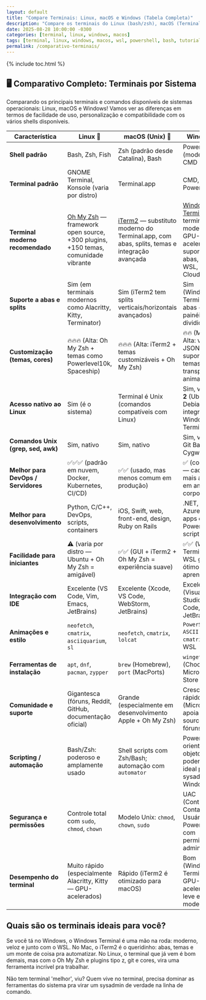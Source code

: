 ```yaml
---
layout: default
title: "Compare Terminais: Linux, macOS e Windows (Tabela Completa)"
description: "Compare os terminais do Linux (bash/zsh), macOS (Terminal/iTerm) e Windows (CMD, PowerShell, WSL). Tabela clara para sysadmins e devs multiplataforma."
date: 2025-08-28 10:00:00 -0300
categories: [terminal, linux, windows, macos]
tags: [terminal, linux, windows, macos, wsl, powershell, bash, tutorial]
permalink: /comparativo-terminais/
---
```





{% include toc.html %}


<section class="post-content">


<h2>🖥️ Comparativo Completo: Terminais por Sistema</h2>


<p>Comparando os principais terminais e comandos disponíveis de sistemas operacionais: Linux, macOS e Windows! Vamos ver as diferenças em termos de facilidade de uso, personalização e compatibilidade com os vários shells disponíveis.</p>




<table class="evergreen-table">
  <thead>
    <tr>
      <th>Característica</th>
      <th>Linux 🐧</th>
      <th>macOS (Unix) 🍏</th>
      <th>Windows 💾</th>
    </tr>
  </thead>
  <tbody>
    <tr>
      <td data-label="Característica"><strong>Shell padrão</strong></td>
      <td data-label="Linux 🐧">Bash, Zsh, Fish</td>
      <td data-label="macOS (Unix) 🍏">Zsh (padrão desde Catalina), Bash</td>
      <td data-label="Windows 💾">PowerShell (moderno), CMD (legado)</td>
    </tr>
    <tr>
      <td data-label="Característica"><strong>Terminal padrão</strong></td>
      <td data-label="Linux 🐧">GNOME Terminal, Konsole (varia por distro)</td>
      <td data-label="macOS (Unix) 🍏">Terminal.app</td>
      <td data-label="Windows 💾">CMD, PowerShell</td>
    </tr>
    <tr>
      <td data-label="Característica"><strong>Terminal moderno recomendado</strong></td>
      <td data-label="Linux 🐧"><a href="https://ohmyz.sh">Oh My Zsh</a> — framework open source, +300 plugins, +150 temas, comunidade vibrante</td>
      <td data-label="macOS (Unix) 🍏"><a href="https://iterm2.com">iTerm2</a> — substituto moderno do Terminal.app, com abas, splits, temas e integração avançada</td>
      <td data-label="Windows 💾"><a href="https://aka.ms/terminal">Windows Terminal</a> — terminal moderno, GPU-acelerado, suporte a abas, perfis, WSL, Azure Cloud Shell</td>
    </tr>
    <tr>
      <td data-label="Característica"><strong>Suporte a abas e splits</strong></td>
      <td data-label="Linux 🐧">Sim (em terminais modernos como Alacritty, Kitty, Terminator)</td>
      <td data-label="macOS (Unix) 🍏">Sim (iTerm2 tem splits verticais/horizontais avançados)</td>
      <td data-label="Windows 💾">Sim (Windows Terminal tem abas + painéis divididos)</td>
    </tr>
    <tr>
      <td data-label="Característica"><strong>Customização (temas, cores)</strong></td>
      <td data-label="Linux 🐧">🔥🔥🔥 (Alta: Oh My Zsh + temas como Powerlevel10k, Spaceship)</td>
      <td data-label="macOS (Unix) 🍏">🔥🔥🔥 (Alta: iTerm2 + temas customizáveis + Oh My Zsh)</td>
      <td data-label="Windows 💾">🔥🔥 (Média-Alta: via JSON, suporte a temas, transparência, animações)</td>
    </tr>
    <tr>
      <td data-label="Característica"><strong>Acesso nativo ao Linux</strong></td>
      <td data-label="Linux 🐧">Sim (é o sistema)</td>
      <td data-label="macOS (Unix) 🍏">Terminal é Unix (comandos compatíveis com Linux)</td>
      <td data-label="Windows 💾">Sim, via <strong>WSL 2</strong> (Ubuntu, Debian, etc — integrado ao Windows Terminal)</td>
    </tr>
    <tr>
      <td data-label="Característica"><strong>Comandos Unix (grep, sed, awk)</strong></td>
      <td data-label="Linux 🐧">Sim, nativo</td>
      <td data-label="macOS (Unix) 🍏">Sim, nativo</td>
      <td data-label="Windows 💾">Sim, via WSL, Git Bash ou Cygwin</td>
    </tr>
    <tr>
      <td data-label="Característica"><strong>Melhor para DevOps / Servidores</strong></td>
      <td data-label="Linux 🐧">✅✅✅ (padrão em nuvem, Docker, Kubernetes, CI/CD)</td>
      <td data-label="macOS (Unix) 🍏">✅✅ (usado, mas menos comum em produção)</td>
      <td data-label="Windows 💾">✅ (com WSL — cada vez mais adotado em ambientes corporativos)</td>
    </tr>
    <tr>
      <td data-label="Característica"><strong>Melhor para desenvolvimento</strong></td>
      <td data-label="Linux 🐧">Python, C/C++, DevOps, scripts, containers</td>
      <td data-label="macOS (Unix) 🍏">iOS, Swift, web, front-end, design, Ruby on Rails</td>
      <td data-label="Windows 💾">.NET, C#, Azure, Unity, apps desktop, PowerShell scripting</td>
    </tr>
    <tr>
      <td data-label="Característica"><strong>Facilidade para iniciantes</strong></td>
      <td data-label="Linux 🐧">⚠️ (varia por distro — Ubuntu + Oh My Zsh = amigável)</td>
      <td data-label="macOS (Unix) 🍏">✅✅ (GUI + iTerm2 + Oh My Zsh = experiência suave)</td>
      <td data-label="Windows 💾">✅✅ (Windows Terminal + WSL guiado = ótimo para aprendizado)</td>
    </tr>
    <tr>
      <td data-label="Característica"><strong>Integração com IDE</strong></td>
      <td data-label="Linux 🐧">Excelente (VS Code, Vim, Emacs, JetBrains)</td>
      <td data-label="macOS (Unix) 🍏">Excelente (Xcode, VS Code, WebStorm, JetBrains)</td>
      <td data-label="Windows 💾">Excelente (Visual Studio, VS Code, Rider, JetBrains)</td>
    </tr>
    <tr>
      <td data-label="Característica"><strong>Animações e estilo</strong></td>
      <td data-label="Linux 🐧"><code>neofetch</code>, <code>cmatrix</code>, <code>asciiquarium</code>, <code>sl</code></td>
      <td data-label="macOS (Unix) 🍏"><code>neofetch</code>, <code>cmatrix</code>, <code>lolcat</code></td>
      <td data-label="Windows 💾"><code>PowerShell + ASCII art</code>, <code>cmatrix</code> no WSL</td>
    </tr>
    <tr>
      <td data-label="Característica"><strong>Ferramentas de instalação</strong></td>
      <td data-label="Linux 🐧"><code>apt</code>, <code>dnf</code>, <code>pacman</code>, <code>zypper</code></td>
      <td data-label="macOS (Unix) 🍏"><code>brew</code> (Homebrew), <code>port</code> (MacPorts)</td>
      <td data-label="Windows 💾"><code>winget</code>, <code>choco</code> (Chocolatey), Microsoft Store</td>
    </tr>
    <tr>
      <td data-label="Característica"><strong>Comunidade e suporte</strong></td>
      <td data-label="Linux 🐧">Gigantesca (fóruns, Reddit, GitHub, documentação oficial)</td>
      <td data-label="macOS (Unix) 🍏">Grande (especialmente em desenvolvimento Apple + Oh My Zsh)</td>
      <td data-label="Windows 💾">Crescendo rápido (Microsoft apoia open source, fóruns ativos)</td>
    </tr>
    <tr>
      <td data-label="Característica"><strong>Scripting / automação</strong></td>
      <td data-label="Linux 🐧">Bash/Zsh: poderoso e amplamente usado</td>
      <td data-label="macOS (Unix) 🍏">Shell scripts com Zsh/Bash; automação com <code>automator</code></td>
      <td data-label="Windows 💾">PowerShell: orientado a objetos, muito poderoso, ideal para sysadmin Windows</td>
    </tr>
    <tr>
      <td data-label="Característica"><strong>Segurança e permissões</strong></td>
      <td data-label="Linux 🐧">Controle total com <code>sudo</code>, <code>chmod</code>, <code>chown</code></td>
      <td data-label="macOS (Unix) 🍏">Modelo Unix: <code>chmod</code>, <code>chown</code>, <code>sudo</code></td>
      <td data-label="Windows 💾">UAC (Controle de Conta de Usuário), PowerShell com permissão de administrador</td>
    </tr>
    <tr>
      <td data-label="Característica"><strong>Desempenho do terminal</strong></td>
      <td data-label="Linux 🐧">Muito rápido (especialmente Alacritty, Kitty — GPU-acelerados)</td>
      <td data-label="macOS (Unix) 🍏">Rápido (iTerm2 é otimizado para macOS)</td>
      <td data-label="Windows 💾">Bom (Windows Terminal é GPU-acelerado, leve e moderno)</td>
    </tr>
  </tbody>
</table>


<h2>
    Quais são os terminais ideais para você?
</h2>

<p>
    Se você tá no Windows, o Windows Terminal é uma mão na roda: moderno, veloz e junto com o WSL. No Mac, o iTerm2 é o queridinho: abas, temas e um monte de coisa pra automatizar. No Linux, o terminal que já vem é bom demais, mas com o Oh My Zsh e plugins tipo z, git e cores, vira uma ferramenta incrível pra trabalhar. 


</p>

<p>Não tem terminal 'melhor', viu? Quem vive no terminal, precisa dominar as ferramentas do sistema pra virar um sysadmin de verdade na linha de comando.
</p>
